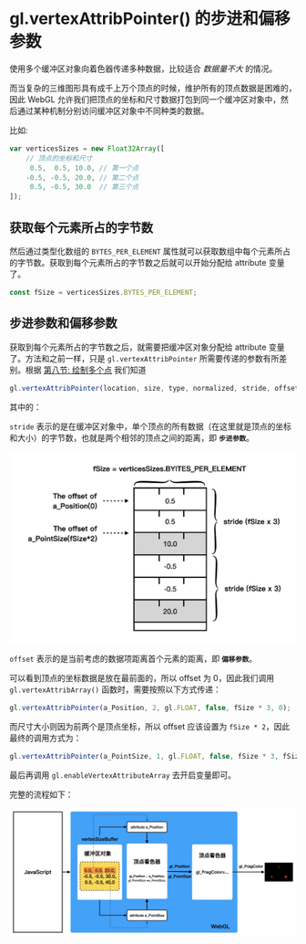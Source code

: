 # gl.vertexAttribPointer() 的步进和偏移参数 

使用多个缓冲区对象向着色器传递多种数据，比较适合 *数据量不大* 的情况。

而当复杂的三维图形具有成千上万个顶点的时候，维护所有的顶点数据是困难的，因此 WebGL 允许我们把顶点的坐标和尺寸数据打包到同一个缓冲区对象中，然后通过某种机制分别访问缓冲区对象中不同种类的数据。

比如:
```javascript
var verticesSizes = new Float32Array([
    // 顶点的坐标和尺寸
     0.5,  0.5, 10.0, // 第一个点
    -0.5, -0.5, 20.0, // 第二个点
     0.5, -0.5, 30.0  // 第三个点
]);

```

## 获取每个元素所占的字节数
然后通过类型化数组的 `BYTES_PER_ELEMENT` 属性就可以获取数组中每个元素所占的字节数。获取到每个元素所占的字节数之后就可以开始分配给 attribute 变量了。

```javascript
const fSize = verticesSizes.BYTES_PER_ELEMENT;
```

## 步进参数和偏移参数

获取到每个元素所占的字节数之后，就需要把缓冲区对象分配给 attribute 变量了。方法和之前一样，只是 `gl.vertexAttribPointer` 所需要传递的参数有所差别。根据 [第八节: 绘制多个点](../lesson8/) 我们知道
```javascript
gl.vertexAttribPointer(location, size, type, normalized, stride, offset);
```
其中的：

`stride` 表示的是在缓冲区对象中，单个顶点的所有数据（在这里就是顶点的坐标和大小）的字节数，也就是两个相邻的顶点之间的距离，即 **`步进参数`**。

<img src="https://github.com/zqiangxu/webgl/blob/main/assets/book/lesson17/stride-offset.png?raw=true" width="600px"/>

`offset` 表示的是当前考虑的数据项距离首个元素的距离，即 **`偏移参数`**。

可以看到顶点的坐标数据是放在最前面的，所以 offset 为 0，因此我们调用 `gl.vertexAttribArray()` 函数时，需要按照以下方式传递：

```javascript
gl.vertexAttribPointer(a_Position, 2, gl.FLOAT, false, fSize * 3, 0);
``` 

而尺寸大小则因为前两个是顶点坐标，所以 offset 应该设置为 `fSize * 2`，因此最终的调用方式为：

```javascript
gl.vertexAttribPointer(a_PointSize, 1, gl.FLOAT, false, fSize * 3, fSize * 2);
```

最后再调用 `gl.enableVertexAttributeArray` 去开启变量即可。

完整的流程如下：

<img src="https://github.com/zqiangxu/webgl/blob/main/assets/book/lesson17/process.png?raw=true" width="900px"/>